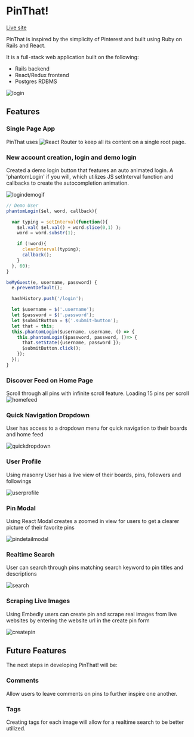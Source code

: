 # PinThat!

[Live site][pinspiration]

[pinspiration]: http://www.pinthat.space

PinThat is inspired by the simplicity of Pinterest and built using Ruby on Rails and React.

It is a full-stack web application built on the following:

*  Rails backend
*  React/Redux frontend
*  Postgres RDBMS

![login]

## Features

### Single Page App

PinThat uses ![React Router] to keep all its content on a single root page.

[React Router]: [https://github.com/ReactTraining/react-router]

### New account creation, login and demo login

Created a demo login button that features an auto animated login. A 'phantomLogin' if you will, which utilizes JS setInterval function and callbacks to create the autocompletion animation.

![logindemogif]

```js
// Demo User
phantomLogin($el, word, callback){

  var typing = setInterval(function(){
    $el.val( $el.val() + word.slice(0,1) );
    word = word.substr(1);

    if (!word){
      clearInterval(typing);
      callback();
    }
  }, 60);
}

beMyGuest(e, username, password) {
  e.preventDefault();

  hashHistory.push('/login');

  let $username = $('.username');
  let $password = $('.password');
  let $submitButton = $('.submit-button');
  let that = this;
  this.phantomLogin($username, username, () => {
    this.phantomLogin($password, password, ()=> {
      that.setState({username, password });
      $submitButton.click();
    });
  });
}
```


### Discover Feed on Home Page

Scroll through all pins with infinite scroll feature. Loading 15 pins per scroll
![homefeed]

### Quick Navigation Dropdown

User has access to a dropdown menu for quick navigation to their boards and home feed

![quickdropdown]

### User Profile

Using masonry User has a live view of their boards, pins, followers and followings

![userprofile]

### Pin Modal

Using React Modal creates a zoomed in view for users to get a clearer picture of their favorite pins

![pindetailmodal]

### Realtime Search

User can search through pins matching search keyword to pin titles and descriptions

![search]

### Scraping Live Images

Using Embedly users can create pin and scrape real images from live websites by entering the website url in the create pin form

![createpin]

## Future Features

The next steps in developing PinThat! will be:

### Comments

Allow users to leave comments on pins to further inspire one another.

### Tags

Creating tags for each image will allow for a realtime search to be better utilized.


[login]: ./docs/screenshots/login.png
[logindemogif]: ./docs/screenshots/login_demo.gif

[homefeed]: ./docs/screenshots/homefeed.png
[userprofile]: ./docs/screenshots/userprofile.png
[quickdropdown]: ./docs/screenshots/quickdropdown.png
[pindetailmodal]: ./docs/screenshots/pindetailmodal.png
[search]: ./docs/screenshots/search.png
[createpin]: ./docs/screenshots/createpin.png
